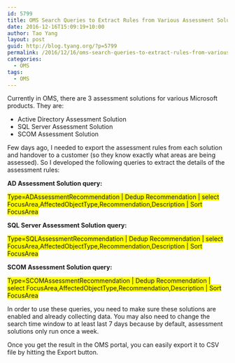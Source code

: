 ```yaml
---
id: 5799
title: OMS Search Queries to Extract Rules from Various Assessment Solutions
date: 2016-12-16T15:09:19+10:00
author: Tao Yang
layout: post
guid: http://blog.tyang.org/?p=5799
permalink: /2016/12/16/oms-search-queries-to-extract-rules-from-various-assessment-solutions/
categories:
  - OMS
tags:
  - OMS
---
```

Currently in OMS, there are 3 assessment solutions for various Microsoft products. They are:
<ul>
 	<li>Active Directory Assessment Solution</li>
 	<li>SQL Server Assessment Solution</li>
 	<li>SCOM Assessment Solution</li>
</ul>
Few days ago, I needed to export the assessment rules from each solution and handover to a customer (so they know exactly what areas are being assessed). So I developed the following queries to extract the details of the assessment rules:

<strong>AD Assessment Solution query:</strong>

<span style="background-color: #ffff00;">Type=ADAssessmentRecommendation | Dedup Recommendation | select FocusArea,AffectedObjectType,Recommendation,Description | Sort FocusArea</span>

<strong>SQL Server Assessment Solution query:</strong>

<span style="background-color: #ffff00;">Type=SQLAssessmentRecommendation | Dedup Recommendation | select FocusArea,AffectedObjectType,Recommendation,Description | Sort FocusArea</span>

<strong>SCOM Assessment Solution query:</strong>

<span style="background-color: #ffff00;">Type=SCOMAssessmentRecommendation | Dedup Recommendation | select FocusArea,AffectedObjectType,Recommendation,Description | Sort FocusArea</span>

In order to use these queries, you need to make sure these solutions are enabled and already collecting data. You may also need to change the search time window to at least last 7 days because by default, assessment solutions only run once a week.

Once you get the result in the OMS portal, you can easily export it to CSV file by hitting the Export button.